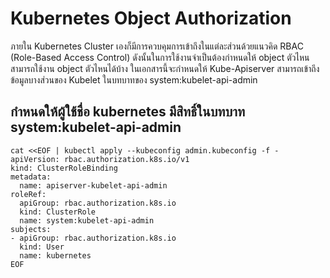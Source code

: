 # Kubernetes Object Authorization
ภายใน Kubernetes Cluster เองก็มีการควบคุมการเข้าถึงในแต่ละส่วนด้วยแนวคิด RBAC (Role-Based Access Control) ดังนั้นในการใช้งานจำเป็นต้องกำหนดให้ object ตัวไหน สามารถใช้งาน object ตัวไหนได้บ้าง ในเอกสารนี้จะกำหนดให้ Kube-Apiserver สามารถเข้าถึงข้อมูลบางส่วนของ Kubelet ในบทบาทของ system:kubelet-api-admin
## กำหนดให้ผู้ใช้ชื่อ kubernetes มีสิทธิ์ในบทบาท system:kubelet-api-admin
```
cat <<EOF | kubectl apply --kubeconfig admin.kubeconfig -f -
apiVersion: rbac.authorization.k8s.io/v1
kind: ClusterRoleBinding
metadata:
  name: apiserver-kubelet-api-admin
roleRef:
  apiGroup: rbac.authorization.k8s.io
  kind: ClusterRole
  name: system:kubelet-api-admin
subjects:
- apiGroup: rbac.authorization.k8s.io
  kind: User
  name: kubernetes
EOF
```
